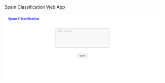 Spam Classification Web App

![Alt text](https://github.com/swarnim-97/Spam-Classification-Web-App//blob/master/homepage.png?raw=true)